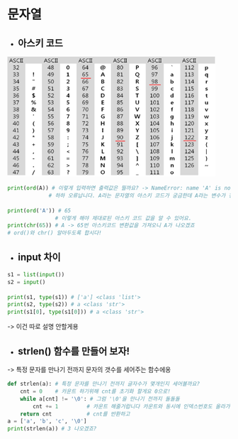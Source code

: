 # 문자열

-   ## 아스키 코드

<img src="문자열.assets/image-20230208090801621.png" alt="image-20230208090801621" style="zoom: 67%;" />

```python
print(ord(A)) # 이렇게 입력하면 출력값은 뭘까요? -> NameError: name 'A' is not defined
			 # 하하 오류납니다. A라는 문자열의 아스키 코드가 궁금한데 A라는 변수가 정의되지 않았다고 떠요

print(ord('A')) # 65
			   # 이렇게 해야 제대로된 아스키 코드 값을 알 수 있어요.
print(chr(65)) # A -> 65번 아스키코드 변환값을 가져오니 A가 나오겠죠
# ord()와 chr() 알아두도록 합시다!
```

-   ## input 차이

```python
s1 = list(input())
s2 = input()

print(s1, type(s1)) # ['a'] <class 'list'>
print(s2, type(s2)) # a <class 'str'>
print(s1[0], type(s1[0])) # a <class 'str'>
```

   -> 이건 따로 설명 안할게용

-   ## strlen() 함수를 만들어 보자!

   -> 특정 문자를 만나기 전까지 문자의 갯수를 세어주는 함수에옹

```python
def strlen(a): # 특정 문자를 만나기 전까지 글자수가 몇개인지 세어볼까요?
	cnt = 0	   # 카운트 하기위해 cnt를 초기화 할게요 0으로!
	while a[cnt] != '\0': # 그럼 '\0'을 만나기 전까지 돌돌돌
		cnt += 1		 # 카운트 해줄거랍니다 카운트와 동시에 인덱스번호도 올라가니 좋죠?
	return cnt			 # cnt를 반환하고
a = ['a', 'b', 'c', '\0']
print(strlen(a)) # 3 나오겠죠?
```

